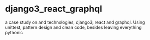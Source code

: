 # django3_react_graphql
a case study on and technologies, django3, react and graphql. Using unittest, pattern design and clean code, besides leaving everything pythonic

